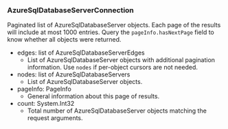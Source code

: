 ### AzureSqlDatabaseServerConnection
Paginated list of AzureSqlDatabaseServer objects. Each page of the results will include at most 1000 entries. Query the `pageInfo.hasNextPage` field to know whether all objects were returned.

- edges: list of AzureSqlDatabaseServerEdges
  - List of AzureSqlDatabaseServer objects with additional pagination information. Use `nodes` if per-object cursors are not needed.
- nodes: list of AzureSqlDatabaseServers
  - List of AzureSqlDatabaseServer objects.
- pageInfo: PageInfo
  - General information about this page of results.
- count: System.Int32
  - Total number of AzureSqlDatabaseServer objects matching the request arguments.
